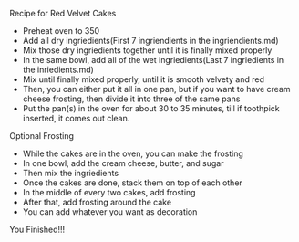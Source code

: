 Recipe for Red Velvet Cakes
- Preheat oven to 350
- Add all dry ingriedients(First 7 ingriendients in the ingriendients.md)
- Mix those dry ingriedients together until it is finally mixed properly
- In the same bowl, add all of the wet ingriedients(Last 7 ingriedients in the inriedients.md)
- Mix until finally mixed properly, until it is smooth velvety and red
- Then, you can either put it all in one pan, but if you want to have cream cheese frosting, then divide it into three of the same pans
- Put the pan(s) in the oven for about 30 to 35 minutes, till if toothpick inserted, it comes out clean.

Optional Frosting
- While the cakes are in the oven, you can make the frosting
- In one bowl, add the cream cheese, butter, and sugar
- Then mix the ingriedients
- Once the cakes are done, stack them on top of each other
- In the middle of every two cakes, add frosting
- After that, add frosting around the cake
- You can add whatever you want as decoration

You Finished!!!
